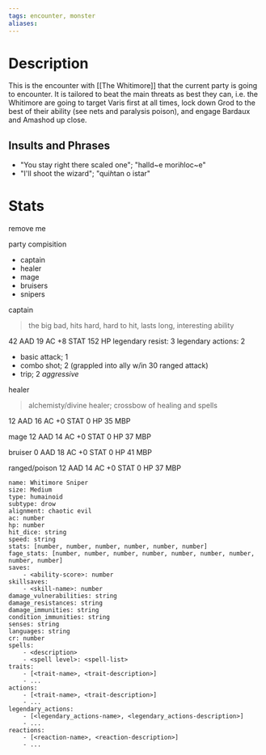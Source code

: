 ```yaml
---
tags: encounter, monster
aliases:
---
```

# Description
This is the encounter with [[The Whitimore]] that the current party is going to encounter. It is tailored to beat the main threats as best they can, i.e. the Whitimore are going to target Varis first at all times, lock down Grod to the best of their ability (see nets and paralysis poison), and engage Bardaux and Amashod up close.

## Insults and Phrases
- "You stay right there scaled one"; "halld~e mori*h*loc~e"
- "I'll shoot the wizard"; "qui*h*tan o istar"
# Stats
remove me

party compisition
- captain
- healer
- mage
- bruisers
- snipers

captain
> the big bad, hits hard, hard to hit, lasts long, interesting ability

42 AAD
19 AC
+8 STAT
152 HP
legendary resist: 3
legendary actions: 2
- basic attack; 1
- combo shot; 2 (grappled into ally w/in 30 ranged attack)
- trip; 2
*aggressive*


healer
> alchemisty/divine healer; crossbow of healing and spells

12 AAD
16 AC
+0 STAT
0 HP
35 MBP

mage
12 AAD
14 AC
+0 STAT
0 HP
37 MBP

bruiser
0 AAD
18 AC
+0 STAT
0 HP
41 MBP

ranged/poison
12 AAD
14 AC
+0 STAT
0 HP
37 MBP

```statblock
name: Whitimore Sniper
size: Medium
type: humainoid
subtype: drow
alignment: chaotic evil
ac: number
hp: number
hit_dice: string
speed: string
stats: [number, number, number, number, number, number]
fage_stats: [number, number, number, number, number, number, number, number, number]
saves:
    - <ability-score>: number
skillsaves:
    - <skill-name>: number
damage_vulnerabilities: string
damage_resistances: string
damage_immunities: string
condition_immunities: string
senses: string
languages: string
cr: number
spells:
    - <description>
    - <spell level>: <spell-list>
traits:
    - [<trait-name>, <trait-description>]
    - ...
actions:
    - [<trait-name>, <trait-description>]
    - ...
legendary_actions:
    - [<legendary_actions-name>, <legendary_actions-description>]
    - ...
reactions:
    - [<reaction-name>, <reaction-description>]
    - ...
```